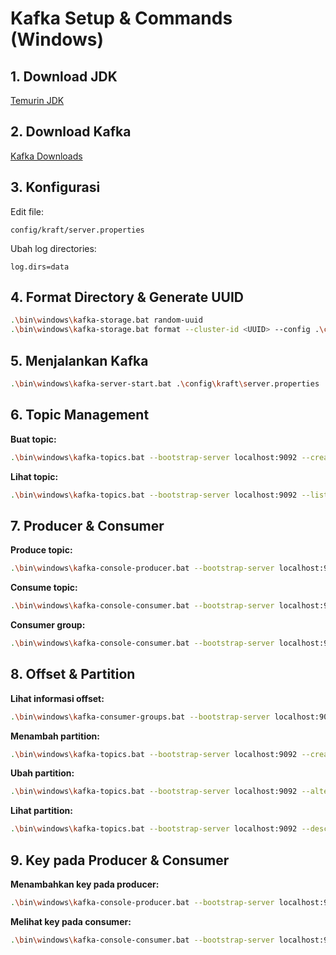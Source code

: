 # Kafka Setup & Commands (Windows)

## 1. Download JDK
[Temurin JDK](https://adoptium.net/temurin/releases)

## 2. Download Kafka
[Kafka Downloads](https://kafka.apache.org/downloads)

## 3. Konfigurasi
Edit file:
```
config/kraft/server.properties
```
Ubah log directories:
```
log.dirs=data
```

## 4. Format Directory & Generate UUID
```sh
.\bin\windows\kafka-storage.bat random-uuid
.\bin\windows\kafka-storage.bat format --cluster-id <UUID> --config .\config\kraft\server.properties
```

## 5. Menjalankan Kafka
```sh
.\bin\windows\kafka-server-start.bat .\config\kraft\server.properties
```

## 6. Topic Management
**Buat topic:**
```sh
.\bin\windows\kafka-topics.bat --bootstrap-server localhost:9092 --create --topic helloworld
```
**Lihat topic:**
```sh
.\bin\windows\kafka-topics.bat --bootstrap-server localhost:9092 --list
```

## 7. Producer & Consumer
**Produce topic:**
```sh
.\bin\windows\kafka-console-producer.bat --bootstrap-server localhost:9092 --topic belajarkafka
```
**Consume topic:**
```sh
.\bin\windows\kafka-console-consumer.bat --bootstrap-server localhost:9092 --topic belajarkafka --from-beginning
```
**Consumer group:**
```sh
.\bin\windows\kafka-console-consumer.bat --bootstrap-server localhost:9092 --topic belajarkafka --group payment --from-beginning
```

## 8. Offset & Partition
**Lihat informasi offset:**
```sh
.\bin\windows\kafka-consumer-groups.bat --bootstrap-server localhost:9092 --all-groups --all-topics --describe
```
**Menambah partition:**
```sh
.\bin\windows\kafka-topics.bat --bootstrap-server localhost:9092 --create --topic helloworld --partitions <number>
```
**Ubah partition:**
```sh
.\bin\windows\kafka-topics.bat --bootstrap-server localhost:9092 --alter --topic helloworld --partitions <number>
```
**Lihat partition:**
```sh
.\bin\windows\kafka-topics.bat --bootstrap-server localhost:9092 --describe --topic <string>
```

## 9. Key pada Producer & Consumer
**Menambahkan key pada producer:**
```sh
.\bin\windows\kafka-console-producer.bat --bootstrap-server localhost:9092 --topic belajarkafka --property "parse.key=true" --property "key.separator=:"
```
**Melihat key pada consumer:**
```sh
.\bin\windows\kafka-console-consumer.bat --bootstrap-server localhost:9092 --topic belajarkafka --group payment --from-beginning --